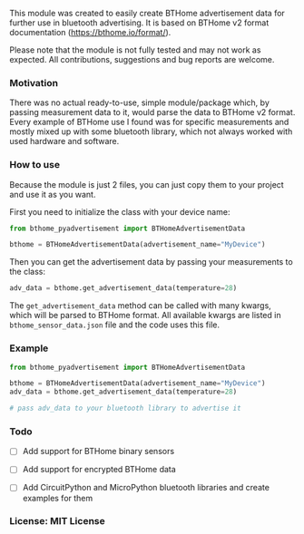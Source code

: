 

This module was created to easily create BTHome advertisement data for further use in bluetooth advertising.
It is based on BTHome v2 format documentation (https://bthome.io/format/).

Please note that the module is not fully tested and may not work as expected.
All contributions, suggestions and bug reports are welcome.

### Motivation
There was no actual ready-to-use, simple module/package which, by passing measurement data to it, 
would parse the data to BTHome v2 format. 
Every example of BTHome use I found was for specific measurements and mostly mixed up with 
some bluetooth library, which not always worked with used hardware and software.


### How to use
Because the module is just 2 files, you can just copy them to your project and use it as you want.

First you need to initialize the class with your device name:
```python
from bthome_pyadvertisement import BTHomeAdvertisementData

bthome = BTHomeAdvertisementData(advertisement_name="MyDevice")
```

Then you can get the advertisement data by passing your measurements to the class:
```python
adv_data = bthome.get_advertisement_data(temperature=28)
```

The `get_advertisement_data` method can be called with many kwargs, which will be parsed to BTHome format.
All available kwargs are listed in `bthome_sensor_data.json` file and the code uses this file.

### Example
```python
from bthome_pyadvertisement import BTHomeAdvertisementData

bthome = BTHomeAdvertisementData(advertisement_name="MyDevice")
adv_data = bthome.get_advertisement_data(temperature=28)

# pass adv_data to your bluetooth library to advertise it
```


### Todo
- [ ] Add support for BTHome binary sensors
- [ ] Add support for encrypted BTHome data
- [ ] Add CircuitPython and MicroPython bluetooth libraries and create examples for them


### License: MIT License